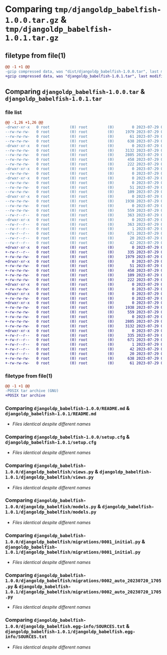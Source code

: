 # Comparing `tmp/djangoldp_babelfish-1.0.0.tar.gz` & `tmp/djangoldp_babelfish-1.0.1.tar.gz`

## filetype from file(1)

```diff
@@ -1 +1 @@
-gzip compressed data, was "dist/djangoldp_babelfish-1.0.0.tar", last modified: Sat Jul 29 09:01:57 2023, max compression
+gzip compressed data, was "djangoldp_babelfish-1.0.1.tar", last modified: Sat Jul 29 09:04:49 2023, max compression
```

## Comparing `djangoldp_babelfish-1.0.0.tar` & `djangoldp_babelfish-1.0.1.tar`

### file list

```diff
@@ -1,26 +1,26 @@
-drwxr-xr-x   0 root         (0) root         (0)        0 2023-07-29 09:01:57.000000 djangoldp_babelfish-1.0.0/
--rw-rw-rw-   0 root         (0) root         (0)     1979 2023-07-29 09:01:36.000000 djangoldp_babelfish-1.0.0/README.md
--rw-rw-rw-   0 root         (0) root         (0)       61 2023-07-29 09:01:36.000000 djangoldp_babelfish-1.0.0/setup.py
--rw-rw-rw-   0 root         (0) root         (0)      638 2023-07-29 09:01:57.000000 djangoldp_babelfish-1.0.0/setup.cfg
-drwxr-xr-x   0 root         (0) root         (0)        0 2023-07-29 09:01:57.000000 djangoldp_babelfish-1.0.0/djangoldp_babelfish/
--rw-rw-rw-   0 root         (0) root         (0)     3132 2023-07-29 09:01:36.000000 djangoldp_babelfish-1.0.0/djangoldp_babelfish/views.py
--rw-rw-rw-   0 root         (0) root         (0)     2805 2023-07-29 09:01:36.000000 djangoldp_babelfish-1.0.0/djangoldp_babelfish/models.py
--rw-rw-rw-   0 root         (0) root         (0)      458 2023-07-29 09:01:36.000000 djangoldp_babelfish-1.0.0/djangoldp_babelfish/admin.py
--rw-rw-rw-   0 root         (0) root         (0)      222 2023-07-29 09:01:36.000000 djangoldp_babelfish-1.0.0/djangoldp_babelfish/djangoldp_urls.py
-drwxr-xr-x   0 root         (0) root         (0)        0 2023-07-29 09:01:57.000000 djangoldp_babelfish-1.0.0/djangoldp_babelfish/management/
--rw-rw-rw-   0 root         (0) root         (0)        0 2023-07-29 09:01:36.000000 djangoldp_babelfish-1.0.0/djangoldp_babelfish/management/__init__.py
-drwxr-xr-x   0 root         (0) root         (0)        0 2023-07-29 09:01:57.000000 djangoldp_babelfish-1.0.0/djangoldp_babelfish/management/commands/
--rw-rw-rw-   0 root         (0) root         (0)        0 2023-07-29 09:01:36.000000 djangoldp_babelfish-1.0.0/djangoldp_babelfish/management/commands/__init__.py
--rw-rw-rw-   0 root         (0) root         (0)       51 2023-07-29 09:01:54.000000 djangoldp_babelfish-1.0.0/djangoldp_babelfish/__init__.py
--rw-rw-rw-   0 root         (0) root         (0)      109 2023-07-29 09:01:36.000000 djangoldp_babelfish-1.0.0/djangoldp_babelfish/apps.py
-drwxr-xr-x   0 root         (0) root         (0)        0 2023-07-29 09:01:57.000000 djangoldp_babelfish-1.0.0/djangoldp_babelfish/migrations/
--rw-rw-rw-   0 root         (0) root         (0)     1938 2023-07-29 09:01:36.000000 djangoldp_babelfish-1.0.0/djangoldp_babelfish/migrations/0001_initial.py
--rw-rw-rw-   0 root         (0) root         (0)        0 2023-07-29 09:01:36.000000 djangoldp_babelfish-1.0.0/djangoldp_babelfish/migrations/__init__.py
--rw-rw-rw-   0 root         (0) root         (0)      559 2023-07-29 09:01:36.000000 djangoldp_babelfish-1.0.0/djangoldp_babelfish/migrations/0002_auto_20230720_1705.py
--rw-r--r--   0 root         (0) root         (0)      363 2023-07-29 09:01:57.000000 djangoldp_babelfish-1.0.0/PKG-INFO
-drwxr-xr-x   0 root         (0) root         (0)        0 2023-07-29 09:01:57.000000 djangoldp_babelfish-1.0.0/djangoldp_babelfish.egg-info/
--rw-r--r--   0 root         (0) root         (0)      363 2023-07-29 09:01:57.000000 djangoldp_babelfish-1.0.0/djangoldp_babelfish.egg-info/PKG-INFO
--rw-r--r--   0 root         (0) root         (0)        1 2023-07-29 09:01:57.000000 djangoldp_babelfish-1.0.0/djangoldp_babelfish.egg-info/dependency_links.txt
--rw-r--r--   0 root         (0) root         (0)      671 2023-07-29 09:01:57.000000 djangoldp_babelfish-1.0.0/djangoldp_babelfish.egg-info/SOURCES.txt
--rw-r--r--   0 root         (0) root         (0)       20 2023-07-29 09:01:57.000000 djangoldp_babelfish-1.0.0/djangoldp_babelfish.egg-info/top_level.txt
--rw-r--r--   0 root         (0) root         (0)       42 2023-07-29 09:01:57.000000 djangoldp_babelfish-1.0.0/djangoldp_babelfish.egg-info/requires.txt
+drwxr-xr-x   0 root         (0) root         (0)        0 2023-07-29 09:04:49.267139 djangoldp_babelfish-1.0.1/
+-rw-r--r--   0 root         (0) root         (0)      335 2023-07-29 09:04:49.267139 djangoldp_babelfish-1.0.1/PKG-INFO
+-rw-rw-rw-   0 root         (0) root         (0)     1979 2023-07-29 09:04:30.000000 djangoldp_babelfish-1.0.1/README.md
+drwxr-xr-x   0 root         (0) root         (0)        0 2023-07-29 09:04:49.267139 djangoldp_babelfish-1.0.1/djangoldp_babelfish/
+-rw-rw-rw-   0 root         (0) root         (0)       51 2023-07-29 09:04:46.000000 djangoldp_babelfish-1.0.1/djangoldp_babelfish/__init__.py
+-rw-rw-rw-   0 root         (0) root         (0)      458 2023-07-29 09:04:30.000000 djangoldp_babelfish-1.0.1/djangoldp_babelfish/admin.py
+-rw-rw-rw-   0 root         (0) root         (0)      109 2023-07-29 09:04:30.000000 djangoldp_babelfish-1.0.1/djangoldp_babelfish/apps.py
+-rw-rw-rw-   0 root         (0) root         (0)      222 2023-07-29 09:04:30.000000 djangoldp_babelfish-1.0.1/djangoldp_babelfish/djangoldp_urls.py
+drwxr-xr-x   0 root         (0) root         (0)        0 2023-07-29 09:04:49.267139 djangoldp_babelfish-1.0.1/djangoldp_babelfish/management/
+-rw-rw-rw-   0 root         (0) root         (0)        0 2023-07-29 09:04:30.000000 djangoldp_babelfish-1.0.1/djangoldp_babelfish/management/__init__.py
+drwxr-xr-x   0 root         (0) root         (0)        0 2023-07-29 09:04:49.267139 djangoldp_babelfish-1.0.1/djangoldp_babelfish/management/commands/
+-rw-rw-rw-   0 root         (0) root         (0)        0 2023-07-29 09:04:30.000000 djangoldp_babelfish-1.0.1/djangoldp_babelfish/management/commands/__init__.py
+drwxr-xr-x   0 root         (0) root         (0)        0 2023-07-29 09:04:49.267139 djangoldp_babelfish-1.0.1/djangoldp_babelfish/migrations/
+-rw-rw-rw-   0 root         (0) root         (0)     1938 2023-07-29 09:04:30.000000 djangoldp_babelfish-1.0.1/djangoldp_babelfish/migrations/0001_initial.py
+-rw-rw-rw-   0 root         (0) root         (0)      559 2023-07-29 09:04:30.000000 djangoldp_babelfish-1.0.1/djangoldp_babelfish/migrations/0002_auto_20230720_1705.py
+-rw-rw-rw-   0 root         (0) root         (0)        0 2023-07-29 09:04:30.000000 djangoldp_babelfish-1.0.1/djangoldp_babelfish/migrations/__init__.py
+-rw-rw-rw-   0 root         (0) root         (0)     2805 2023-07-29 09:04:30.000000 djangoldp_babelfish-1.0.1/djangoldp_babelfish/models.py
+-rw-rw-rw-   0 root         (0) root         (0)     3132 2023-07-29 09:04:30.000000 djangoldp_babelfish-1.0.1/djangoldp_babelfish/views.py
+drwxr-xr-x   0 root         (0) root         (0)        0 2023-07-29 09:04:49.267139 djangoldp_babelfish-1.0.1/djangoldp_babelfish.egg-info/
+-rw-r--r--   0 root         (0) root         (0)      335 2023-07-29 09:04:49.000000 djangoldp_babelfish-1.0.1/djangoldp_babelfish.egg-info/PKG-INFO
+-rw-r--r--   0 root         (0) root         (0)      671 2023-07-29 09:04:49.000000 djangoldp_babelfish-1.0.1/djangoldp_babelfish.egg-info/SOURCES.txt
+-rw-r--r--   0 root         (0) root         (0)        1 2023-07-29 09:04:49.000000 djangoldp_babelfish-1.0.1/djangoldp_babelfish.egg-info/dependency_links.txt
+-rw-r--r--   0 root         (0) root         (0)       42 2023-07-29 09:04:49.000000 djangoldp_babelfish-1.0.1/djangoldp_babelfish.egg-info/requires.txt
+-rw-r--r--   0 root         (0) root         (0)       20 2023-07-29 09:04:49.000000 djangoldp_babelfish-1.0.1/djangoldp_babelfish.egg-info/top_level.txt
+-rw-rw-rw-   0 root         (0) root         (0)      638 2023-07-29 09:04:49.267139 djangoldp_babelfish-1.0.1/setup.cfg
+-rw-rw-rw-   0 root         (0) root         (0)       61 2023-07-29 09:04:30.000000 djangoldp_babelfish-1.0.1/setup.py
```

### filetype from file(1)

```diff
@@ -1 +1 @@
-POSIX tar archive (GNU)
+POSIX tar archive
```

### Comparing `djangoldp_babelfish-1.0.0/README.md` & `djangoldp_babelfish-1.0.1/README.md`

 * *Files identical despite different names*

### Comparing `djangoldp_babelfish-1.0.0/setup.cfg` & `djangoldp_babelfish-1.0.1/setup.cfg`

 * *Files identical despite different names*

### Comparing `djangoldp_babelfish-1.0.0/djangoldp_babelfish/views.py` & `djangoldp_babelfish-1.0.1/djangoldp_babelfish/views.py`

 * *Files identical despite different names*

### Comparing `djangoldp_babelfish-1.0.0/djangoldp_babelfish/models.py` & `djangoldp_babelfish-1.0.1/djangoldp_babelfish/models.py`

 * *Files identical despite different names*

### Comparing `djangoldp_babelfish-1.0.0/djangoldp_babelfish/migrations/0001_initial.py` & `djangoldp_babelfish-1.0.1/djangoldp_babelfish/migrations/0001_initial.py`

 * *Files identical despite different names*

### Comparing `djangoldp_babelfish-1.0.0/djangoldp_babelfish/migrations/0002_auto_20230720_1705.py` & `djangoldp_babelfish-1.0.1/djangoldp_babelfish/migrations/0002_auto_20230720_1705.py`

 * *Files identical despite different names*

### Comparing `djangoldp_babelfish-1.0.0/djangoldp_babelfish.egg-info/SOURCES.txt` & `djangoldp_babelfish-1.0.1/djangoldp_babelfish.egg-info/SOURCES.txt`

 * *Files identical despite different names*

